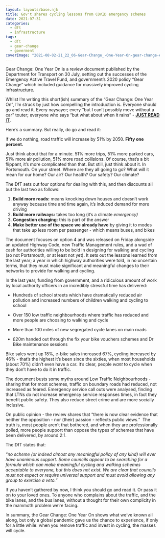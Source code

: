 ```yaml
---
layout: layouts/base.njk
title: Gov't shares cycling lessons from COVID emergency schemes
date: 2021-07-31
categories: 
  - dft
  - infrastructure
tags: 
  - dft
  - gear-change
  - goverment
coverImage: "2021-08-02-21_22_06-Gear-Change_-One-Year-On-gear-change-one-year-on.pdf-—-Mozilla-Firefox.png"
---
```


Gear Change: One Year On is a review document published by the Department for Transport on 30 July, setting out the successes of the Emergency Active Travel Fund, and government’s 2020 policy “Gear Change” which included guidance for massively improved cycling infrastructure.

Whilst I’m writing this short(ish) summary of the “Gear Change: One Year On”, I’m struck by just how compelling the introduction is. Everyone should go and read it. Every naysayer; every “but I can’t possibly move without a car” touter; everyone who says “but what about when it rains” - [**JUST READ IT**](https://assets.publishing.service.gov.uk/government/uploads/system/uploads/attachment_data/file/1007619/gear-change-one-year-on.pdf).

Here’s a summary. But really, do go and read it: 

If we do nothing, road traffic will increase by 51% by 2050. **Fifty one percent.** 

Just think about that for a minute. 51% more trips, 51% more parked cars, 51% more air pollution, 51% more road collisions. Of course, that’s a bit flippant, it’s more complicated than that. But still, just think about it. In Portsmouth. On your street. Where are they all going to go? What will it mean for our home? Our air? Our health? Our safety? Our climate?

The DfT sets out four options for dealing with this, and then discounts all but the last two as follows:

1. **Build more roads:** means knocking down houses and doesn’t work anyway because time and time again, it’s induced demand for more driving
2. **Build more railways:** takes too long (it’s a climate _emergency)_
3. **Congestion charging**: this is part of the answer
4. **Make better use of the space we already have** by giving it to modes that take up less room per passenger - which means buses, and bikes

The document focuses on option 4 and was released on Friday alongside an updated Highway Code, new Traffic Management rules, and a wad of cash for authorities willing to be bold in designing for walking and cycling (so not Portsmouth, or at least not yet). It sets out the lessons learned from the last year; a year in which highway authorities were told, in no uncertain terms, that they must make significant and meaningful changes to their networks to provide for walking and cycling. 

In the last year, funding from government, and a ridiculous amount of work by local authority officers in an incredibly stressful time has delivered:

- Hundreds of school streets which have dramatically reduced air pollution and increased numbers of children walking and cycling to school 

- Over 150 low traffic neighbourhoods where traffic has reduced and more people are choosing to walking and cycle

- More than 100 miles of new segregated cycle lanes on main roads

- £20m handed out through the fix your bike vouchers schemes and Dr Bike maintenance sessions 

Bike sales went up 18%, e-bike sales increased 67%, cycling increased by 46% - that’s the highest it’s been since the sixties, when most households (about 70%) didn’t even have a car. It’s clear, people _want_ to cycle when they don’t have to do it in traffic. 

The document busts some myths around Low Traffic Neighbourhoods - sharing that for most schemes, traffic on boundary roads had reduced, not increased as feared. Emergency service call outs were analysed, finding that LTNs do not increase emergency service responses times, in fact they benefit public safety. They also reduce street crime and are more socially inclusive.

On public opinion - the review shares that “there is now clear evidence that neither the opposition - nor (their) passion - reflects public views.”  The truth is, most people aren’t that bothered, and when they are professionally polled, more people support than oppose the types of schemes that have been delivered, by around 2:1.

The DfT states that: 

_“no scheme (or indeed almost any meaningful policy of any kind) will ever have unanimous support. Some councils appear to be searching for a formula which can make meaningful cycling and walking schemes acceptable to everyone, but this does not exist. We are clear that councils must not expect or require universal support and must avoid allowing any group to exercise a veto.”_

If you haven’t gathered by now, I think you should go and read it. Or pass it on to your loved ones. To anyone who complains about the traffic, and the bike lanes, and the bus lanes, without a thought for their own complicity in the mammoth problem we’re facing. 

In summary, the Gear Change: One Year On shows what we’ve known all along, but only a global pandemic gave us the chance to experience, if only for a little while: when you remove traffic and invest in cycling, the masses will cycle.
